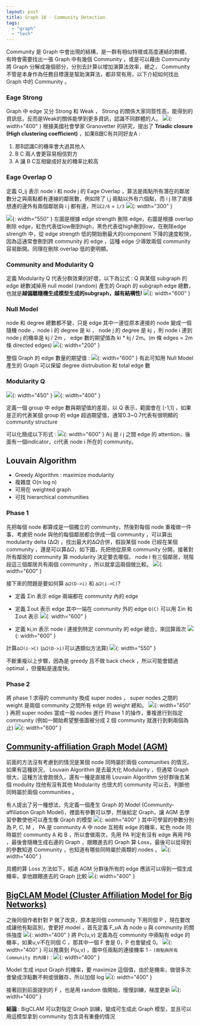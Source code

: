 ```yaml
---
layout: post
title: Graph 10 - Community Detection
tags: 
  - "graph" 
  - "tech"
---
```


Community 是 Graph 中會出現的結構，是一群有相似特徵或高度連結的群體，有時會需要找出一張 Graph 中有幾個 Community ，或是可以藉由 Community 將 Graph 分解成幾個部分，分別去計算以增加演算法效率，總之， Community 不管是本身作為任務目標還是幫助演算法，都非常有用，以下介紹如何找出 Graph 中的 Community 。

###  Eage Strong
Graph 中 edge 又分 Strong 和 Weak ， Strong 的關係大家同質性高，能得到的資訊低，反而是Weak的關係能學到更多資訊，認識不同群體的人。
![](https://i.imgur.com/vEAUju6.png){: width="400" }
根據美國社會學家 Granovetter 的研究，提出了 **Triadic closure (High clustering coefficient)** ，如果B跟C有共同好友A : 
1. 那B認識C的機率會大過其他人
2. B C 兩人會更容易相信對方
3. A 讓 B C互相變成好友的機率比較高

### Eage Overlap O
定義 O_ij 表示 node i 和 node j 的 Eage Overlap ，算法是兩點所有潛在的鄰居數分之與兩點都有連線的鄰居數，例如除了 i,j 兩點以外有六個點，而 i j 除了直接想連的邊外有兩個鄰居與 i j 都有邊，所以`2/6` = `1/3`
![](https://i.imgur.com/ewZy7P5.png){: width="300" }


![](https://i.imgur.com/icCsbGc.png){: width="550" }
左圖是根據 edge strength 刪除 edge，右圖是根據 overlap 刪除 edge，紅色代表從low刪到high，黑色代表從high刪到low，在刪除edge strength 中，從 edge strength 低的開始刪最大的component 下降的速度較快，因為這通常會刪到跨 community 的 edge ，這種 edge 少導致兩個 community 容易斷開。同理在刪除 overlap 低的更明顯。

### Community and Modularity Q
定義 Modularity Q 代表分群效果的好壞，以下為公式 : 
Q 與某個 subgraph 的edge 總數減掉用 null model (random) 產生的 Graph 的 subgraph edge 總數，也就是**越偏離隨機生成模型生成的subgraph，越有結構性!**
![](https://i.imgur.com/R8Qdfw4.png){: width="600" }


### Null Model
node 和 degree 總數都不變，只是 edge 其中一邊從原本連接的 node 變成一個隨機 node ，node i 的 degree 是 ki ， node j 的 degree 是 kj ，則 node i 連到 node j 的機率是 kj / 2m ， edge 數的期望值為 ki * kj / 2m。(m 條 edges = 2m 條 directed edges)
![](https://i.imgur.com/LaS7ody.png){: width="200" }

整個 Graph 的 edge 數量的期望值 : 
![](https://i.imgur.com/sSqQeF4.png){: width="600" }
有此可知用 Null Model 產生的 Graph 可以保留 degree distrubution 和 total edge 數 

### Modularity Q
![](https://i.imgur.com/mFZrUic.png){: width="450" }
![](https://i.imgur.com/sx5O17b.png){: width="400" }

定義一個 group 中 edge 數與期望值的差距，以 Q 表示，範圍會在 [-1,1] ，如果是正的代表某個 group 的 edge 超過期望值，通常0.3~0.7代表有很明顯的 community structure  

可以化簡成以下形式 : 
![](https://i.imgur.com/wW2ngNl.png){: width="600" }
Aij 是 i j 之間 edge 的 attention，後面有一個indicator，ci代表 node i 所在的 community。


## Louvain Algorithm
- Greedy Algorithm : maximize modularity
- 複雜度 O(n log n)
- 可用在 weighted graph
- 可找 hierarchical communities

### Phase 1
先把每個 node 都算成是一個獨立的 community，然後對每個 node 重複做一件事，考慮把 node 與他的每個鄰居都合併成一個 community ，可以算出 modularity delta (∆𝑄) ，找出最大的∆𝑄合併，假設某個 node 已經在某個 community ，還是可以算∆𝑄，如下圖，先把他從原來 community 分開，接著對所有鄰居的 community 算 modularity 決定要去哪個， node i 有三個鄰居，現階段這三個鄰居共有兩個 community ，所以就拿這兩個做比較。
![](https://i.imgur.com/kbNqjRq.png){: width="600" }

接下來的問題是要如何算 `∆𝑄(D->i)` 和 `∆𝑄(i->C)`?

- 定義 Σin 表示 edge 兩端都在 community 內的 edge
- 定義 Σout 表示 edge 其中一端在 community 外的 edge
`Q(C)` 可以用 Σin 和 Σout 表示
![](https://i.imgur.com/eL5dcEt.png){: width="600" }

- 定義 ki,in 表示 node i 連接到特定 community 的 edge 總合，來回算兩次
![](https://i.imgur.com/w700USf.png){: width="600" }

計算`∆𝑄(i->C)` (`∆𝑄(D->i)`可以遇類似方法算)
![](https://i.imgur.com/ylWxBTH.png){: width="550" }

不斷重複以上步驟，因為是 greedy 且不做 back check ，所以可能會錯過 optimal ，但優點是速度快。

### Phase 2
將 phase 1 求得的 community 換成 super nodes ， super nodes 之間的 weight 是兩個 community 之間所有 edge 的 weight 總和。
![](https://i.imgur.com/2XQvBad.png){: width="450" }
再把 super nodes 當成一般 nodes 進行 Phase 1 的操作，重複進行到指定 community (例如一開始希望整張圖被分成 2 個 community 就進行到剩兩個為止)
![](https://i.imgur.com/nnbZ1MN.png){: width="600" }


## [Community-affiliation Graph Model (AGM)](https://cs.stanford.edu/people/jure/pubs/agmfit-icdm12.pdf)
前面的方法沒有考慮到的情況是某個 node 同時屬於兩個 communities 的情況，如果有這種狀況， Louvain Algorithm 是去最大化 Modularity ，但通常 Graph 很大，這種方法會跑很久，還有一種是直接用 Louvain Algorithm 分好群後去某個 modulity 找他有沒有其他 Modularity 也很大的 community 可以去，判斷他同時屬於兩個 communities 。

有人提出了另一種想法，先定義一個產生 Graph 的 Model (Community-affiliation Graph Model)，裡面有參數可以學，然後給定 Graph，讓 AGM 去學習參數使他可以產生像 Graph 的模型
![](https://i.imgur.com/OgUVxTJ.png){: width="400" }
其中可學習的參數分別為 P, C, M ， PA 是 community A 中 node 互相有 edge 的機率，紅色 node 同時屬於 community A 和 B ，所以會做兩次，先用 PA 判定有沒有 edge 再用 PB ，最後會隨機生成右邊的 Graph ，跟餵進去的 Graph 算 Loss，最後可以從得到的參數知道 Community ，也知道有哪些同時屬於兩類的 nodes 。
![](https://i.imgur.com/b7uDvtB.png){: width="400" }

具體的算 Loss 方法如下，經過 AGM 分群後所有的 edge 應該可以得到一個生成機率，拿他跟餵進去的 Graph 比較
![](https://i.imgur.com/d60Rqx9.png){: width="400" }


## [BigCLAM Model (Cluster Affiliation Model for Big Networks)](https://cs.stanford.edu/people/jure/pubs/bigclam-wsdm13.pdf)
之後同個作者針對 P 做了改良，原本是同個 community 下用同個 P ，現在要改成讓他有點區別，會更好 model ，首先定義 F_uA 為 node u 與 community 的關係強度
![](https://i.imgur.com/CvNLX3u.png){: width="400" }
將 Pc(u,v) 定義為在 community 中兩點有 edge 的機率，如果u,v不在同個 C ，那其中一個 F 會是 0，P 也會變成 0。
![](https://i.imgur.com/VKbPmFl.png){: width="400" }
可以推廣到 P(u,v) ，圖中任兩點的連接機率 1 - `(兩點與所有 Community 的內積)` : 
![](https://i.imgur.com/UUfR62c.png){: width="400" }

Model 生成 input Graph 的機率，要 maximize 這個值，由於是機率，做很多次會變成浮點數不夠或很難存，所以加個 log
![](https://i.imgur.com/tWKz8YG.png){: width="400" }

接著回到前面提到的 F ，也是用 random 值開始，慢慢訓練，梯度更新
![](https://i.imgur.com/dLym5oo.png){: width="400" }

**結論** : BigCLAM 可以對指定 Graph 訓練，變成可生成此 Graph 模型，並且可以用這模型拿到 community 包含具有重疊的情況
